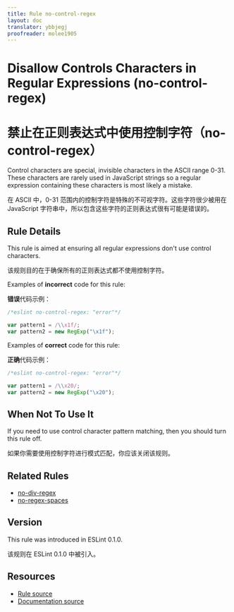```yaml
---
title: Rule no-control-regex
layout: doc
translator: ybbjegj
proofreader: molee1905
---
```

<!-- Note: No pull requests accepted for this file. See README.md in the root directory for details. -->

# Disallow Controls Characters in Regular Expressions (no-control-regex)

# 禁止在正则表达式中使用控制字符（no-control-regex）

Control characters are special, invisible characters in the ASCII range 0-31. These characters are rarely used in JavaScript strings so a regular expression containing these characters is most likely a mistake.

在 ASCII 中，0-31 范围内的控制字符是特殊的不可视字符。这些字符很少被用在 JavaScript 字符串中，所以包含这些字符的正则表达式很有可能是错误的。

## Rule Details

This rule is aimed at ensuring all regular expressions don't use control characters.

该规则目的在于确保所有的正则表达式都不使用控制字符。

Examples of **incorrect** code for this rule:

**错误**代码示例：

```js
/*eslint no-control-regex: "error"*/

var pattern1 = /\\x1f/;
var pattern2 = new RegExp("\x1f");
```

Examples of **correct** code for this rule:

**正确**代码示例：

```js
/*eslint no-control-regex: "error"*/

var pattern1 = /\\x20/;
var pattern2 = new RegExp("\x20");
```

## When Not To Use It

If you need to use control character pattern matching, then you should turn this rule off.

如果你需要使用控制字符进行模式匹配，你应该关闭该规则。

## Related Rules

* [no-div-regex](no-div-regex)
* [no-regex-spaces](no-regex-spaces)

## Version

This rule was introduced in ESLint 0.1.0.

该规则在 ESLint 0.1.0 中被引入。

## Resources

* [Rule source](https://github.com/eslint/eslint/tree/master/lib/rules/no-control-regex.js)
* [Documentation source](https://github.com/eslint/eslint/tree/master/docs/rules/no-control-regex.md)
